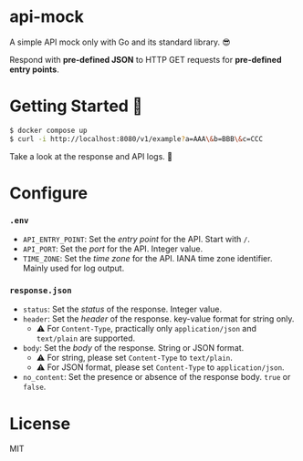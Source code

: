# api-mock

A simple API mock only with Go and its standard library. 😎

Respond with **pre-defined JSON** to HTTP GET requests for **pre-defined entry points**.

# Getting Started 🎉

```zsh
$ docker compose up
$ curl -i http://localhost:8080/v1/example?a=AAA\&b=BBB\&c=CCC
```

Take a look at the response and API logs. 👀

# Configure

### `.env`

- `API_ENTRY_POINT`: Set the _entry point_ for the API. Start with `/`.
- `API_PORT`: Set the _port_ for the API. Integer value.
- `TIME_ZONE`: Set the _time zone_ for the API. IANA time zone identifier. Mainly used for log output.

### `response.json`

- `status`: Set the _status_ of the response. Integer value.
- `header`: Set the _header_ of the response. key-value format for string only.
  - ⚠️ For `Content-Type`, practically only `application/json` and `text/plain` are supported.
- `body`: Set the _body_ of the response. String or JSON format.
  - ⚠️ For string, please set `Content-Type` to `text/plain`.
  - ⚠️ For JSON format, please set `Content-Type` to `application/json`.
- `no_content`: Set the presence or absence of the response body. `true` or `false`.

# License

MIT
